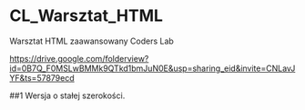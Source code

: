 # CL_Warsztat_HTML
Warsztat HTML zaawansowany Coders Lab

https://drive.google.com/folderview?id=0B7Q_F0MSLwBMMk9QTkd1bmJuN0E&usp=sharing_eid&invite=CNLavJYF&ts=57879ecd

##1 Wersja o stałej szerokości.

